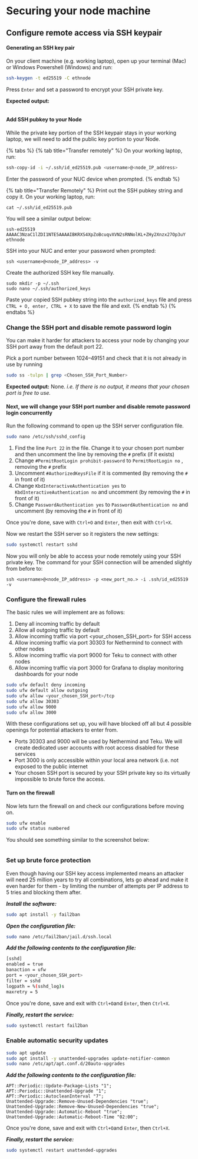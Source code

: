 # Securing your node machine

## Configure remote access via SSH keypair

#### Generating an SSH key pair

On your client machine (e.g. working laptop), open up your terminal (Mac) or Windows Powershell (Windows) and run:

```sh
ssh-keygen -t ed25519 -C ethnode
```

Press `Enter` and set a password to encrypt your SSH private key.

**Expected output:**

<figure><img src="../.gitbook/assets/image (73).png" alt=""><figcaption></figcaption></figure>

#### Add SSH pubkey to your Node

While the private key portion of the SSH keypair stays in your working laptop, we will need to add the public key portion to your Node.

{% tabs %}
{% tab title="Transfer remotely" %}
On your working laptop, run:

```sh
ssh-copy-id -i ~/.ssh/id_ed25519.pub <username>@<node_IP_address>
```

Enter the password of your NUC device when prompted.
{% endtab %}

{% tab title="Transfer Remotely" %}
Print out the SSH pubkey string and copy it. On your working laptop, run:

```
cat ~/.ssh/id_ed25519.pub
```

You will see a similar output below:

```
ssh-ed25519 AAAAC3NzaC1lZDI1NTE5AAAAIBKRXS4XpZoBcuqvXVN2sRNNolKL+ZHy2Xnzx27Op3uY ethnode
```

SSH into your NUC and enter your password when prompted:

```
ssh <username>@<node_IP_address> -v
```

Create the authorized SSH key file manually.

```
sudo mkdir -p ~/.ssh
sudo nano ~/.ssh/authorized_keys
```

Paste your copied SSH pubkey string into the `authorized_keys` file and press `CTRL + O, enter, CTRL + X`  to save the file and exit.
{% endtab %}
{% endtabs %}

### Change the SSH port and disable remote password login

You can make it harder for attackers to access your node by changing your SSH port away from the default port 22.

Pick a port number between 1024–49151 and check that it is not already in use by running

```bash
sudo ss -tulpn | grep <Chosen_SSH_Port_Number>
```

**Expected output:** None. _i.e. If there is no output, it means that your chosen port is free to use._

#### Next, we will change your SSH port number and disable remote password login concurrently

Run the following command to open up the SSH server configuration file.

```bash
sudo nano /etc/ssh/sshd_config
```

1. Find the line `Port 22` in the file. Change it to your chosen port number and then uncomment the line by removing the `#` prefix (if it exists)
2. Change `#PermitRootLogin prohibit-password` to `PermitRootLogin no` , removing the `#` prefix
3. Uncomment `#AuthorizedKeysFile` if it is commented (by removing the `#` in front of it)
4. Change `KbdInteractiveAuthentication yes` to `KbdInteractiveAuthentication no` and uncomment (by removing the `#` in front of it)
5. Change `PasswordAuthentication yes` to `PasswordAuthentication no` and uncomment (by removing the `#` in front of it)

Once you're done, save with `Ctrl+O` and `Enter`, then exit with `Ctrl+X`.

Now we restart the SSH server so it registers the new settings:

```bash
sudo systemctl restart sshd
```

Now you will only be able to access your node remotely using your SSH private key. The command for your SSH connection will be amended slightly from before to:

```
ssh <username>@<node_IP_address> -p <new_port_no.> -i .ssh/id_ed25519 -v
```

### Configure the firewall rules

The basic rules we will implement are as follows:

1. Deny all incoming traffic by default
2. Allow all outgoing traffic by default
3. Allow incoming traffic via port \<your\_chosen\_SSH\_port> for SSH access
4. Allow incoming traffic via port 30303 for Nethermind to connect with other nodes
5. Allow incoming traffic via port 9000 for Teku to connect with other nodes
6. Allow incoming traffic via port 3000 for Grafana to display monitoring dashboards for your node

```bash
sudo ufw default deny incoming
sudo ufw default allow outgoing
sudo ufw allow <your_chosen_SSH_port>/tcp
sudo ufw allow 30303
sudo ufw allow 9000
sudo ufw allow 3000
```

With these configurations set up, you will have blocked off all but 4 possible openings for potential attackers to enter from.&#x20;

* Ports 30303 and 9000 will be used by Nethermind and Teku. We will create dedicated user accounts with root access disabled for these services
* Port 3000 is only accessible within your local area network (i.e. not exposed to the public internet
* Your chosen SSH port is secured by your SSH private key so its virtually impossible to brute force the access.

#### Turn on the firewall

Now lets turn the firewall on and check our configurations before moving on.

```bash
sudo ufw enable
sudo ufw status numbered
```

You should see something similar to the screenshot below:

<figure><img src="../.gitbook/assets/Screenshot 2023-08-09 at 3.31.44 PM.png" alt=""><figcaption></figcaption></figure>

### **Set up brute force protection**

Even though having our SSH key access implemented means an attacker will need 25 million years to try all combinations, lets go ahead and make it even harder for them - by limiting the number of attempts per IP address to 5 tries and blocking them after.

_**Install the software:**_

```bash
sudo apt install -y fail2ban
```

_**Open the configuration file:**_

```bash
sudo nano /etc/fail2ban/jail.d/ssh.local
```

_**Add the following contents to the configuration file:**_

```bash
[sshd]
enabled = true
banaction = ufw
port = <your_chosen_SSH_port>
filter = sshd
logpath = %(sshd_log)s
maxretry = 5
```

Once you're done, save and exit with `Ctrl+O`and `Enter`, then `Ctrl+X`.

_**Finally, restart the service:**_

```bash
sudo systemctl restart fail2ban
```

### Enable automatic security updates

```bash
sudo apt update
sudo apt install -y unattended-upgrades update-notifier-common
sudo nano /etc/apt/apt.conf.d/20auto-upgrades
```

_**Add the following contents to the configuration file:**_

```
APT::Periodic::Update-Package-Lists "1";
APT::Periodic::Unattended-Upgrade "1";
APT::Periodic::AutocleanInterval "7";
Unattended-Upgrade::Remove-Unused-Dependencies "true";
Unattended-Upgrade::Remove-New-Unused-Dependencies "true";
Unattended-Upgrade::Automatic-Reboot "true";
Unattended-Upgrade::Automatic-Reboot-Time "02:00";
```

Once you're done, save and exit with `Ctrl+O`and `Enter`, then `Ctrl+X`.

_**Finally, restart the service:**_

```bash
sudo systemctl restart unattended-upgrades
```

